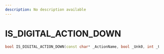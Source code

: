 ```yaml
---
description: No description available 
---
```


# IS_DIGITAL_ACTION_DOWN

```cpp
bool IS_DIGITAL_ACTION_DOWN(const char* _ActionName, bool _Unk0, int _Unk1);
```